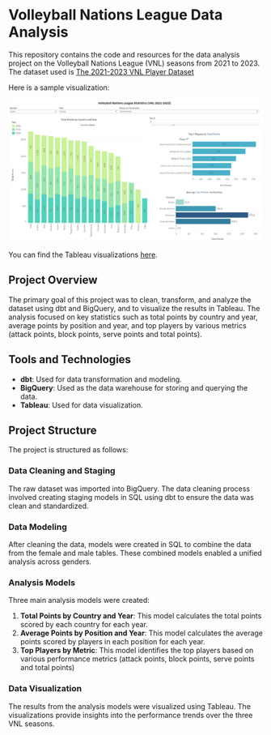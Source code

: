 # Volleyball Nations League Data Analysis

This repository contains the code and resources for the data analysis project on the Volleyball Nations League (VNL) seasons from 2021 to 2023. The dataset used is [The 2021-2023 VNL Player Dataset](https://www.kaggle.com/datasets/zakirpasha/the-2021-2023-vnl-player-dataset/data)

Here is a sample visualization:

![Volleyball Nations League Statistics](.github/images/tableau_visualization.png)

You can find the Tableau visualizations [here](https://public.tableau.com/app/profile/luiza.perin/viz/VNL2021-2023/Dashboard3).

## Project Overview

The primary goal of this project was to clean, transform, and analyze the dataset using dbt and BigQuery, and to visualize the results in Tableau. The analysis focused on key statistics such as total points by country and year, average points by position and year, and top players by various metrics (attack points, block points, serve points and total points).

## Tools and Technologies

- **dbt**: Used for data transformation and modeling.
- **BigQuery**: Used as the data warehouse for storing and querying the data.
- **Tableau**: Used for data visualization.

## Project Structure

The project is structured as follows:

### Data Cleaning and Staging

The raw dataset was imported into BigQuery. The data cleaning process involved creating staging models in SQL using dbt to ensure the data was clean and standardized.

### Data Modeling

After cleaning the data, models were created in SQL to combine the data from the female and male tables. These combined models enabled a unified analysis across genders.

### Analysis Models

Three main analysis models were created:

1. **Total Points by Country and Year**: This model calculates the total points scored by each country for each year.
2. **Average Points by Position and Year**: This model calculates the average points scored by players in each position for each year.
3. **Top Players by Metric**: This model identifies the top players based on various performance metrics (attack points, block points, serve points and total points)

### Data Visualization

The results from the analysis models were visualized using Tableau. The visualizations provide insights into the performance trends over the three VNL seasons.
